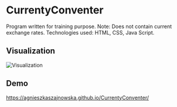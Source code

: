 ﻿# CurrentyConventer
Program written for training purpose. Note: Does not contain current exchange rates.
Technologies used: HTML, CSS, Java Script.

## Visualization
![Visualization]()

## Demo
https://agnieszkaszajnowska.github.io/CurrentyConventer/
